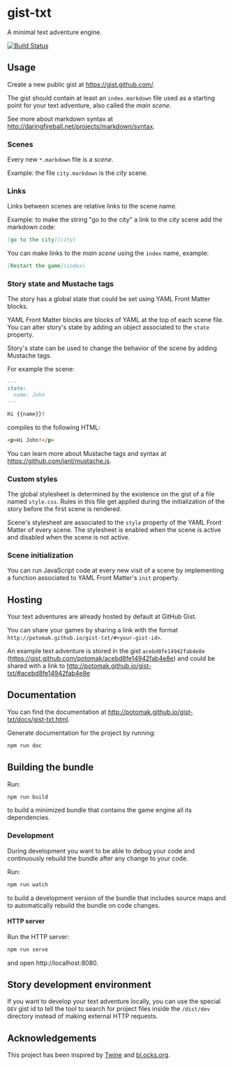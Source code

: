 # gist-txt

A minimal text adventure engine.

[![Build Status](https://travis-ci.org/potomak/gist-txt.svg?branch=master)](https://travis-ci.org/potomak/gist-txt)

## Usage

Create a new public gist at https://gist.github.com/.

The gist should contain at least an `index.markdown` file used as a starting
point for your text adventure, also called the *main scene*.

See more about markdown syntax at
http://daringfireball.net/projects/markdown/syntax.

### Scenes

Every new `*.markdown` file is a *scene*.

Example: the file `city.markdown` is the *city* scene.

### Links

Links between scenes are relative links to the scene name.

Example: to make the string "go to the city" a link to the *city* scene add the
markdown code:

```markdown
[go to the city](city)
```

You can make links to the *main scene* using the `index` name, example:

```markdown
[Restart the game](index)
```

### Story state and Mustache tags

The story has a global state that could be set using YAML Front Matter blocks.

YAML Front Matter blocks are blocks of YAML at the top of each scene file. You
can alter story's state by adding an object associated to the `state` property.

Story's state can be used to change the behavior of the scene by adding Mustache
tags.

For example the scene:

```markdown
---
state:
  name: John
---

Hi {{name}}!
```

compiles to the following HTML:

```html
<p>Hi John!</p>
```

You can learn more about Mustache tags and syntax at
https://github.com/janl/mustache.js.

### Custom styles

The global stylesheet is determined by the existence on the gist of a file
named `style.css`. Rules in this file get applied during the initialization of
the story before the first scene is rendered.

Scene's stylesheet are associated to the `style` property of the YAML Front
Matter of every scene. The stylesheet is enabled when the scene is active and
disabled when the scene is not active.

### Scene initialization

You can run JavaScript code at every new visit of a scene by implementing a
function associated to YAML Front Matter's `init` property.

## Hosting

Your text adventures are already hosted by default at GitHub Gist.

You can share your games by sharing a link with the format
`http://potomak.github.io/gist-txt/#<your-gist-id>`.

An example text adventure is stored in the gist `acebd8fe14942fab4e8e`
(https://gist.github.com/potomak/acebd8fe14942fab4e8e) and could be shared with
a link to http://potomak.github.io/gist-txt/#acebd8fe14942fab4e8e

## Documentation

You can find the documentation at
http://potomak.github.io/gist-txt/docs/gist-txt.html.

Generate documentation for the project by running:

```sh
npm run doc
```

## Building the bundle

Run:

```sh
npm run build
```

to build a minimized bundle that contains the game engine all its dependencies.

### Development

During development you want to be able to debug your code and continuously
rebuild the bundle after any change to your code.

Run:

```sh
npm run watch
```

to build a development version of the bundle that includes source maps and to
automatically rebuild the bundle on code changes.

#### HTTP server

Run the HTTP server:

```sh
npm run serve
```

and open http://localhost:8080.

## Story development environment

If you want to develop your text adventure locally, you can use the special
`DEV` gist id to tell the tool to search for project files inside the
`/dist/dev` directory instead of making external HTTP requests.

## Acknowledgements

This project has been inspired by [Twine](http://twinery.org/) and
[bl.ocks.org](http://bl.ocks.org/).
